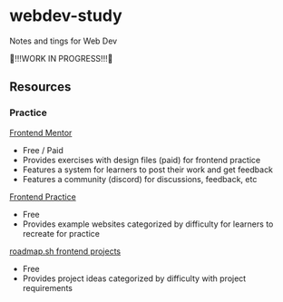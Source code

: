 # webdev-study
Notes and tings for Web Dev

🚨!!!WORK IN PROGRESS!!!🚨

## Resources

### Practice

[Frontend Mentor](https://www.frontendmentor.io/)
- Free / Paid
- Provides exercises with design files (paid) for frontend practice
- Features a system for learners to post their work and get feedback
- Features a community (discord) for discussions, feedback, etc

[Frontend Practice](https://www.frontendpractice.com/)
- Free
- Provides example websites categorized by difficulty for learners to recreate for practice

[roadmap.sh frontend projects](https://roadmap.sh/frontend/projects)
- Free
- Provides project ideas categorized by difficulty with project requirements
